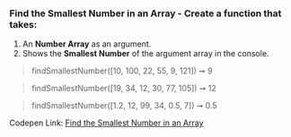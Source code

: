 ### Find the Smallest Number in an Array - Create a function that takes: 

1. An **Number Array** as an argument. 
1. Shows the **Smallest Number** of the argument array in the console.

> findSmallestNumber([10, 100, 22, 55, 9, 121]) ➞ 9 

> findSmallestNumber([19, 34, 12, 30, 77, 105]) ➞ 12

> findSmallestNumber([1.2, 12, 99, 34, 0.5, 7]) ➞ 0.5 

Codepen Link: [Find the Smallest Number in an Array](https://codepen.io/javascriptstudent/pen/QWjpbLd?editors=0012)